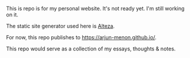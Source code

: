 This is repo is for my personal website. It's not ready yet. I'm still working on it.

The static site generator used here is [Alteza](https://github.com/arjun-menon/alteza).

For now, this repo publishes to https://arjun-menon.github.io/.

This repo would serve as a collection of my essays, thoughts & notes.
